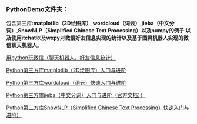### PythonDemo文件夹：
包含第三库:**matplotlib（2D绘图库）**,**wordcloud（词云）**,**jieba（中文分词）**,**SnowNLP（Simplified Chinese Text Processing）**以及numpy的例子
以及使用**itchat**以及**wxpy**对**微信好友信息实现的统计以及基于图灵机器人实现的微信聊天机器人**。

[用python玩微信（聊天机器人，好友信息统计）](http://blog.csdn.net/qq_34337272/article/details/79559802)

[Python第三方库matplotlib（2D绘图库）入门与进阶](http://blog.csdn.net/qq_34337272/article/details/79555544)

[Python第三方库wordcloud（词云）快速入门与进阶](http://blog.csdn.net/qq_34337272/article/details/79552929)

[Python第三方库jieba（中文分词）入门与进阶（官方文档））](http://blog.csdn.net/qq_34337272/article/details/79554772)

[Python第三方库SnowNLP（Simplified Chinese Text Processing）快速入门与进阶）](http://blog.csdn.net/qq_34337272/article/details/79577288)
